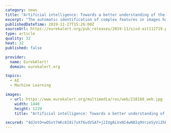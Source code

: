 ```yaml
---
category: news
title: "Artificial intelligence: Towards a better understanding of the underlying mechanisms"
excerpt: "The automatic identification of complex features in images has already become a reality thanks to artificial neural networks. Some examples of software exploiting this technique are Facebook's automatic tagging system, Google's image search engine and the ..."
publishedDateTime: 2019-11-27T15:26:00Z
sourceUrl: https://eurekalert.org/pub_releases/2019-11/sisd-ait112719.php
type: article
quality: 32
heat: 32
published: false

provider:
  name: EurekAlert!
  domain: eurekalert.org

topics:
  - AI
  - Machine Learning

images:
  - url: https://www.eurekalert.org/multimedia/res/web/218160_web.jpg
    width: 1440
    height: 1229
    title: "Artificial intelligence: Towards a better understanding of the underlying mechanisms"

secured: "4dJotO+wOSvt7mKc6I8i7vXf6vdVSAT+j2IUg6LVxNI4wN8Iq9VrzeSyVi2hFPgXcDNrgSZyplQmj+PXhvozC1fWiO6vnGrLAJjeGGVXS/78tB5FHR5bXKfw5ua9oBFXB14YTBPNw/h7tw7EzVTPorAII4iOBcAJPVofjJ9OAhg+4X85e5ZtCkHp2Lso1KP6Bwn+40JnwC6njhk0v7+Ombb82qn0mxyZjqIskBfAHXuY+x9Nd34JcdZ3UBYgkWe4JWh4lrYHidaYcEHBNpfUog==;vK9sabBtDgFKQHLW8s+qYQ=="
---
```



